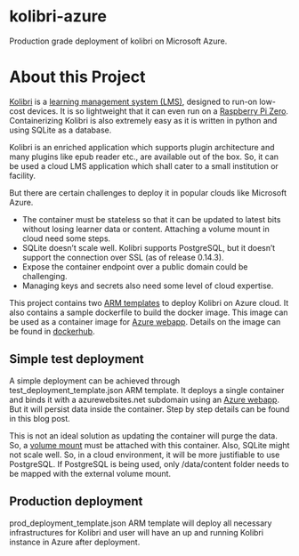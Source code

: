 # kolibri-azure
Production grade deployment of kolibri on Microsoft Azure.

# About this Project

[Kolibri] is a [learning management system (LMS)], designed to run-on low-cost devices. It is so lightweight that it can even run on a [Raspberry Pi Zero]. Containerizing Kolibri is also extremely easy as it is written in python and using SQLite as a database. 

Kolibri is an enriched application which supports plugin architecture and many plugins like epub reader etc., are available out of the box. So, it can be used a cloud LMS application which shall cater to a small institution or facility.

But there are certain challenges to deploy it in popular clouds like Microsoft Azure. 

-	The container must be stateless so that it can be updated to latest bits without losing learner data or content. Attaching a volume mount in cloud need some steps.
-	SQLite doesn’t scale well. Kolibri supports PostgreSQL, but it doesn’t support the connection over SSL (as of release 0.14.3).
-	Expose the container endpoint over a public domain could be challenging.  
-	Managing keys and secrets also need some level of cloud expertise.

This project contains two [ARM templates] to deploy Kolibri on Azure cloud. It also contains a sample dockerfile to build the docker image. This image can be used as a container image for [Azure webapp]. Details on the image can be found in [dockerhub].


## Simple test deployment

A simple deployment can be achieved through test_deployment_template.json ARM template. It deploys a single container and binds it with a azurewebsites.net subdomain using an [Azure webapp]. But it will persist data inside the container. Step by step details can be found in this blog post.

This is not an ideal solution as updating the container will purge the data. So, a [volume mount] must be attached with this container. Also, SQLite might not scale well. So, in a cloud environment, it will be more justifiable to use PostgreSQL. If PostgreSQL is being used, only /data/content folder needs to be mapped with the external volume mount. 

## Production deployment

prod_deployment_template.json ARM template will deploy all necessary infrastructures for Kolibri and user will have an up and running Kolibri instance in Azure after deployment. 



[Kolibri]: <https://learningequality.org/kolibri/>
[learning management system (LMS)]: <https://en.wikipedia.org/wiki/Learning_management_system>
[Raspberry Pi Zero]: <https://www.raspberrypi.org/products/raspberry-pi-zero/>
[ARM templates]: <https://docs.microsoft.com/en-us/azure/azure-resource-manager/templates/overview>
[Azure webapp]: <https://azure.microsoft.com/en-in/services/app-service/containers/>
[dockerhub]: <https://hub.docker.com/r/sanmoy/kolibri-alpine>
[volume mount]: <https://docs.microsoft.com/en-us/azure/storage/files/storage-files-introduction>
[AKS]: <https://azure.microsoft.com/en-in/services/kubernetes-service/>
